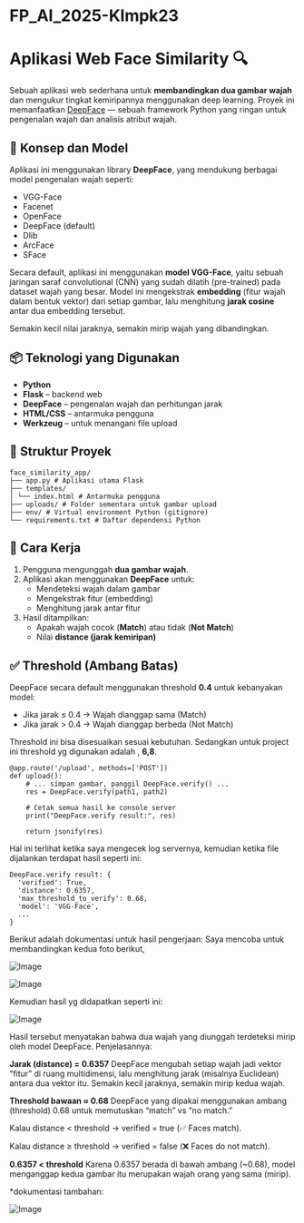 # FP_AI_2025-Klmpk23

# Aplikasi Web Face Similarity 🔍

Sebuah aplikasi web sederhana untuk **membandingkan dua gambar wajah** dan mengukur tingkat kemiripannya menggunakan deep learning. Proyek ini memanfaatkan [DeepFace](https://github.com/serengil/deepface) — sebuah framework Python yang ringan untuk pengenalan wajah dan analisis atribut wajah.

## 🧠 Konsep dan Model

Aplikasi ini menggunakan library **DeepFace**, yang mendukung berbagai model pengenalan wajah seperti:

- VGG-Face
- Facenet
- OpenFace
- DeepFace (default)
- Dlib
- ArcFace
- SFace

Secara default, aplikasi ini menggunakan **model VGG-Face**, yaitu sebuah jaringan saraf convolutional (CNN) yang sudah dilatih (pre-trained) pada dataset wajah yang besar. Model ini mengekstrak **embedding** (fitur wajah dalam bentuk vektor) dari setiap gambar, lalu menghitung **jarak cosine** antar dua embedding tersebut.

Semakin kecil nilai jaraknya, semakin mirip wajah yang dibandingkan.

## 📦 Teknologi yang Digunakan

- **Python**
- **Flask** – backend web
- **DeepFace** – pengenalan wajah dan perhitungan jarak
- **HTML/CSS** – antarmuka pengguna
- **Werkzeug** – untuk menangani file upload

## 📁 Struktur Proyek

```
face_similarity_app/
├── app.py # Aplikasi utama Flask
├── templates/
│ └── index.html # Antarmuka pengguna
├── uploads/ # Folder sementara untuk gambar upload
├── env/ # Virtual environment Python (gitignore)
└── requirements.txt # Daftar dependensi Python
```


## 🚀 Cara Kerja

1. Pengguna mengunggah **dua gambar wajah**.
2. Aplikasi akan menggunakan **DeepFace** untuk:
   - Mendeteksi wajah dalam gambar
   - Mengekstrak fitur (embedding)
   - Menghitung jarak antar fitur
3. Hasil ditampilkan:
   - Apakah wajah cocok (**Match**) atau tidak (**Not Match**)
   - Nilai **distance (jarak kemiripan)**

## ✅ Threshold (Ambang Batas)

DeepFace secara default menggunakan threshold **0.4** untuk kebanyakan model:
- Jika jarak ≤ 0.4 → Wajah dianggap sama (Match)
- Jika jarak > 0.4 → Wajah dianggap berbeda (Not Match)

Threshold ini bisa disesuaikan sesuai kebutuhan. Sedangkan untuk project ini threshold yg digunakan adalah , **6,8**.

```
@app.route('/upload', methods=['POST'])
def upload():
    # ... simpan gambar, panggil DeepFace.verify() ...
    res = DeepFace.verify(path1, path2)

    # Cetak semua hasil ke console server
    print("DeepFace.verify result:", res)

    return jsonify(res)

```

Hal ini terlihat ketika saya mengecek log servernya, kemudian ketika file dijalankan terdapat hasil seperti ini:

```
DeepFace.verify result: {
  'verified': True,
  'distance': 0.6357,
  'max_threshold_to_verify': 0.68,
  'model': 'VGG-Face',
  ...
}

```

Berikut adalah dokumentasi untuk hasil pengerjaan:
Saya mencoba untuk membandingkan kedua foto berikut,

![Image](https://github.com/user-attachments/assets/c9bb477d-0792-409a-be94-8f7c30c89a8c)

![Image](https://github.com/user-attachments/assets/872f2b7b-a767-4c20-9e06-e3726fcbc747)

Kemudian hasil yg didapatkan seperti ini:

![Image](https://github.com/user-attachments/assets/767b986a-540d-410c-9a43-4c1db60bf834)


Hasil tersebut menyatakan bahwa dua wajah yang diunggah terdeteksi mirip oleh model DeepFace. Penjelasannya:

**Jarak (distance) = 0.6357**
DeepFace mengubah setiap wajah jadi vektor “fitur” di ruang multidimensi, lalu menghitung jarak (misalnya Euclidean) antara dua vektor itu. Semakin kecil jaraknya, semakin mirip kedua wajah.

**Threshold bawaan ≈ 0.68**
DeepFace yang dipakai menggunakan ambang (threshold) 0.68 untuk memutuskan “match” vs “no match.”

Kalau distance < threshold → verified = true (✅ Faces match).

Kalau distance ≥ threshold → verified = false (❌ Faces do not match).

**0.6357 < threshold**
Karena 0.6357 berada di bawah ambang (~0.68), model menganggap kedua gambar itu merupakan wajah orang yang sama (mirip).


*dokumentasi tambahan:

![Image](https://github.com/user-attachments/assets/44dd4cd0-096c-4185-b9c9-350bdcb3ee48)
